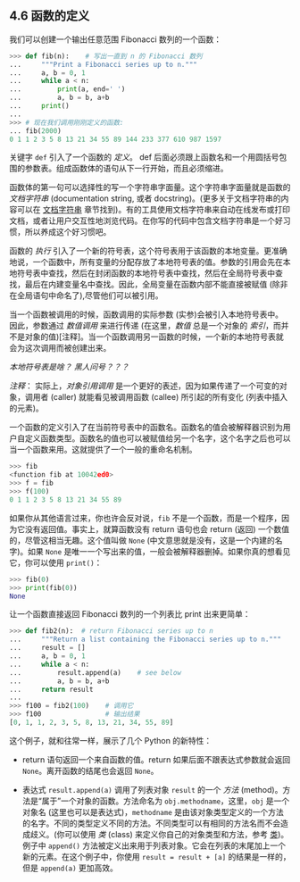 ## 4.6 函数的定义

我们可以创建一个输出任意范围 Fibonacci 数列的一个函数：

```python
>>> def fib(n):    # 写出一直到 n 的 Fibonacci 数列
...     """Print a Fibonacci series up to n."""
...     a, b = 0, 1
...     while a < n:
...         print(a, end=' ')
...         a, b = b, a+b
...     print()
...
>>> # 现在我们调用刚刚定义的函数:
... fib(2000)
0 1 1 2 3 5 8 13 21 34 55 89 144 233 377 610 987 1597
```

关键字 `def` 引入了一个函数的 *定义*。 def 后面必须跟上函数名和一个用圆括号包围的参数表。组成函数体的语句从下一行开始，而且必须缩进。

函数体的第一句可以选择性的写一个字符串字面量。这个字符串字面量就是函数的 *文档字符串* (documentation string, 或者 docstring)。(更多关于文档字符串的内容可以在 [文档字符串]() 章节找到)。有的工具使用文档字符串来自动在线发布或打印文档，或者让用户交互性地浏览代码。在你写的代码中包含文档字符串是一个好习惯，所以养成这个好习惯吧。

函数的 *执行* 引入了一个新的符号表，这个符号表用于该函数的本地变量。更准确地说，一个函数中，所有变量的分配存放了本地符号表的值。参数的引用会先在本地符号表中查找，然后在封闭函数的本地符号表中查找，然后在全局符号表中查找，最后在内建变量名中查找。因此，全局变量在函数内部不能直接被赋值 (除非在全局语句中命名了),尽管他们可以被引用。

当一个函数被调用的时候，函数调用的实际参数 (实参)会被引入本地符号表中。因此，参数通过 *数值调用* 来进行传递 (在这里，*数值* 总是一个对象的 *索引*，而并不是对象的值)\[注释\]。当一个函数调用另一函数的时候，一个新的本地符号表就会为这次调用而被创建出来。

*本地符号表是啥？ 黑人问号？？？*

*注释*： 实际上，*对象引用调用* 是一个更好的表述，因为如果传递了一个可变的对象，调用者 (caller) 就能看见被调用函数 (callee) 所引起的所有变化 (列表中插入的元素)。

一个函数的定义引入了在当前符号表中的函数名。函数名的值会被解释器识别为用户自定义函数类型。函数名的值也可以被赋值给另一个名字，这个名字之后也可以当一个函数来用。这就提供了一个一般的重命名机制。

```python
>>> fib
<function fib at 10042ed0>
>>> f = fib
>>> f(100)
0 1 1 2 3 5 8 13 21 34 55 89
```
如果你从其他语言过来，你也许会反对说，`fib` 不是一个函数，而是一个程序，因为它没有返回值。事实上，就算函数没有 return 语句也会 return (返回) 一个数值的，尽管这相当无趣。这个值叫做 `None` (中文意思就是没有，这是一个内建的名字)。如果 `None` 是唯一一个写出来的值，一般会被解释器删掉。如果你真的想看见它，你可以使用 `print()`：

```python
>>> fib(0)
>>> print(fib(0))
None
```

让一个函数直接返回 Fibonacci 数列的一个列表比 print 出来更简单：
```python
>>> def fib2(n):  # return Fibonacci series up to n
...     """Return a list containing the Fibonacci series up to n."""
...     result = []
...     a, b = 0, 1
...     while a < n:
...         result.append(a)    # see below
...         a, b = b, a+b
...     return result
...
>>> f100 = fib2(100)    # 调用它
>>> f100                # 输出结果
[0, 1, 1, 2, 3, 5, 8, 13, 21, 34, 55, 89]
```

这个例子，就和往常一样，展示了几个 Python 的新特性：

- return 语句返回一个来自函数的值。return 如果后面不跟表达式参数就会返回 `None`。离开函数的结尾也会返回 `None`。

- 表达式 `result.append(a)` 调用了列表对象 `result` 的一个 *方法* (method)。方法是“属于”一个对象的函数。方法命名为 `obj.methodname`，这里，`obj` 是一个对象名 (这里也可以是表达式)，`methodname` 是由该对象类型定义的一个方法的名字。不同的类型定义不同的方法。不同类型可以有相同的方法名而不会造成歧义。(你可以使用 *类* (class) 来定义你自己的对象类型和方法，参考 [类]())。例子中 `append()` 方法被定义出来用于列表对象。它会在列表的末尾加上一个新的元素。在这个例子中，你使用 `result = result + [a]` 的结果是一样的，但是 `append(a)` 更加高效。
